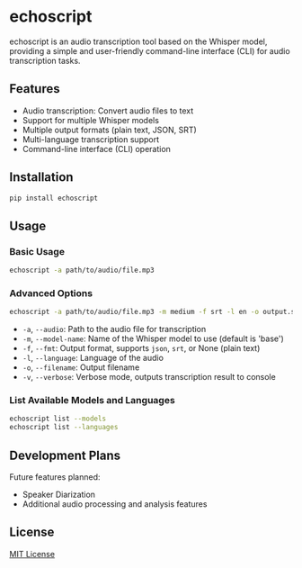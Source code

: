 # echoscript

echoscript is an audio transcription tool based on the Whisper model, providing a simple and user-friendly command-line interface (CLI) for audio transcription tasks.

## Features

- Audio transcription: Convert audio files to text
- Support for multiple Whisper models
- Multiple output formats (plain text, JSON, SRT)
- Multi-language transcription support
- Command-line interface (CLI) operation

## Installation

```bash
pip install echoscript
```

## Usage

### Basic Usage

```bash
echoscript -a path/to/audio/file.mp3
```

### Advanced Options

```bash
echoscript -a path/to/audio/file.mp3 -m medium -f srt -l en -o output.srt -v
```

- `-a`, `--audio`: Path to the audio file for transcription
- `-m`, `--model-name`: Name of the Whisper model to use (default is 'base')
- `-f`, `--fmt`: Output format, supports `json`, `srt`, or None (plain text)
- `-l`, `--language`: Language of the audio
- `-o`, `--filename`: Output filename
- `-v`, `--verbose`: Verbose mode, outputs transcription result to console

### List Available Models and Languages

```bash
echoscript list --models
echoscript list --languages
```

## Development Plans

Future features planned:

- Speaker Diarization
- Additional audio processing and analysis features


## License

[MIT License](LICENSE)